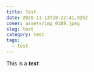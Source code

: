 ```yaml
---
title: Test
date: 2020-11-13T20:22:41.925Z
cover: assets/img_0189.jpeg
slug: test
category: test
tags:
  - test
---
```

This is a ***test***.